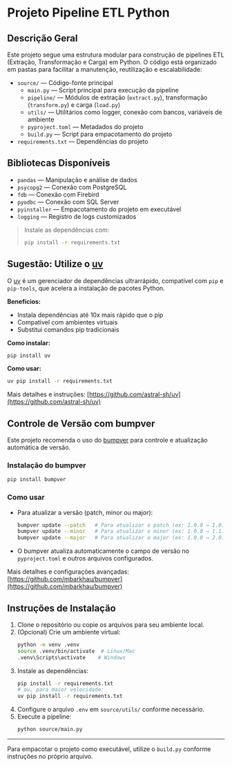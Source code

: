 # Projeto Pipeline ETL Python

## Descrição Geral
Este projeto segue uma estrutura modular para construção de pipelines ETL (Extração, Transformação e Carga) em Python. O código está organizado em pastas para facilitar a manutenção, reutilização e escalabilidade:

- `source/` — Código-fonte principal
  - `main.py` — Script principal para execução da pipeline
  - `pipeline/` — Módulos de extração (`extract.py`), transformação (`transform.py`) e carga (`load.py`)
  - `utils/` — Utilitários como logger, conexão com bancos, variáveis de ambiente
  - `pyproject.toml` — Metadados do projeto
  - `build.py` — Script para empacotamento do projeto
- `requirements.txt` — Dependências do projeto

## Bibliotecas Disponíveis
- `pandas` — Manipulação e análise de dados
- `psycopg2` — Conexão com PostgreSQL
- `fdb` — Conexão com Firebird
- `pyodbc` — Conexão com SQL Server
- `pyinstaller` — Empacotamento do projeto em executável
- `logging` — Registro de logs customizados

> Instale as dependências com:
> ```bash
> pip install -r requirements.txt
> ```

## Sugestão: Utilize o [uv](https://github.com/astral-sh/uv)

O [uv](https://github.com/astral-sh/uv) é um gerenciador de dependências ultrarrápido, compatível com `pip` e `pip-tools`, que acelera a instalação de pacotes Python.

**Benefícios:**
- Instala dependências até 10x mais rápido que o pip
- Compatível com ambientes virtuais
- Substitui comandos pip tradicionais

**Como instalar:**
```bash
pip install uv
```

**Como usar:**
```bash
uv pip install -r requirements.txt
```

Mais detalhes e instruções: [https://github.com/astral-sh/uv](https://github.com/astral-sh/uv)

## Controle de Versão com bumpver

Este projeto recomenda o uso do [bumpver](https://github.com/mbarkhau/bumpver) para controle e atualização automática de versão.

### Instalação do bumpver
```bash
pip install bumpver
```

### Como usar
- Para atualizar a versão (patch, minor ou major):
  ```bash
  bumpver update --patch   # Para atualizar o patch (ex: 1.0.0 → 1.0.1)
  bumpver update --minor   # Para atualizar o minor (ex: 1.0.0 → 1.1.0)
  bumpver update --major   # Para atualizar o major (ex: 1.0.0 → 2.0.0)
  ```
- O bumpver atualiza automaticamente o campo de versão no `pyproject.toml` e outros arquivos configurados.

Mais detalhes e configurações avançadas: [https://github.com/mbarkhau/bumpver](https://github.com/mbarkhau/bumpver)

## Instruções de Instalação
1. Clone o repositório ou copie os arquivos para seu ambiente local.
2. (Opcional) Crie um ambiente virtual:
   ```bash
   python -m venv .venv
   source .venv/bin/activate  # Linux/Mac
   .venv\Scripts\activate    # Windows
   ```
3. Instale as dependências:
   ```bash
   pip install -r requirements.txt
   # ou, para maior velocidade:
   uv pip install -r requirements.txt
   ```
4. Configure o arquivo `.env` em `source/utils/` conforme necessário.
5. Execute a pipeline:
   ```bash
   python source/main.py
   ```

---

Para empacotar o projeto como executável, utilize o `build.py` conforme instruções no próprio arquivo.
